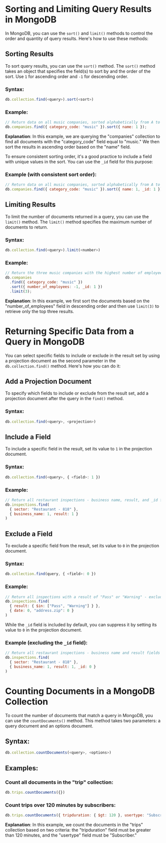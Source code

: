 # Sorting and Limiting Query Results in MongoDB

In MongoDB, you can use the `sort()` and `limit()` methods to control the order and quantity of query results. Here's how to use these methods:

## Sorting Results

To sort query results, you can use the `sort()` method. The `sort()` method takes an object that specifies the field(s) to sort by and the order of the sort. Use `1` for ascending order and `-1` for descending order.

### Syntax:

```javascript
db.collection.find(<query>).sort(<sort>)
```

### Example:

```javascript
// Return data on all music companies, sorted alphabetically from A to Z.
db.companies.find({ category_code: "music" }).sort({ name: 1 });
```

**Explanation**: In this example, we are querying the "companies" collection to find all documents with the "category_code" field equal to "music." We then sort the results in ascending order based on the "name" field.

To ensure consistent sorting order, it's a good practice to include a field with unique values in the sort. You can use the `_id` field for this purpose:

### Example (with consistent sort order):

```javascript
// Return data on all music companies, sorted alphabetically from A to Z. Ensure consistent sort order
db.companies.find({ category_code: "music" }).sort({ name: 1, _id: 1 });
```

## Limiting Results

To limit the number of documents returned in a query, you can use the `limit()` method. The `limit()` method specifies the maximum number of documents to return.

### Syntax:

```javascript
db.collection.find(<query>).limit(<number>)
```

### Example:

```javascript
// Return the three music companies with the highest number of employees. Ensure consistent sort order.
db.companies
  .find({ category_code: "music" })
  .sort({ number_of_employees: -1, _id: 1 })
  .limit(3);
```

**Explanation**: In this example, we first sort the documents based on the "number_of_employees" field in descending order and then use `limit(3)` to retrieve only the top three results.

# Returning Specific Data from a Query in MongoDB

You can select specific fields to include or exclude in the result set by using a projection document as the second parameter in the `db.collection.find()` method. Here's how you can do it:

## Add a Projection Document

To specify which fields to include or exclude from the result set, add a projection document after the query in the `find()` method.

### Syntax:

```javascript
db.collection.find(<query>, <projection>)
```

## Include a Field

To include a specific field in the result, set its value to `1` in the projection document.

### Syntax:

```javascript
db.collection.find(<query>, { <field>: 1 })
```

### Example:

```javascript
// Return all restaurant inspections - business name, result, and _id fields only
db.inspections.find(
  { sector: "Restaurant - 818" },
  { business_name: 1, result: 1 }
)
```

## Exclude a Field

To exclude a specific field from the result, set its value to `0` in the projection document.

### Syntax:

```javascript
db.collection.find(query, { <field>: 0 })
```

### Example:

```javascript
// Return all inspections with a result of "Pass" or "Warning" - exclude date and zip code
db.inspections.find(
  { result: { $in: ["Pass", "Warning"] } },
  { date: 0, "address.zip": 0 }
)
```

While the `_id` field is included by default, you can suppress it by setting its value to `0` in the projection document.

### Example (excluding the `_id` field):

```javascript
// Return all restaurant inspections - business name and result fields only
db.inspections.find(
  { sector: "Restaurant - 818" },
  { business_name: 1, result: 1, _id: 0 }
)
```

# Counting Documents in a MongoDB Collection

To count the number of documents that match a query in MongoDB, you can use the `countDocuments()` method. This method takes two parameters: a query document and an options document.

## Syntax:

```javascript
db.collection.countDocuments(<query>, <options>)
```

## Examples:

### Count all documents in the "trip" collection:

```javascript
db.trips.countDocuments({})
```

### Count trips over 120 minutes by subscribers:

```javascript
db.trips.countDocuments({ tripduration: { $gt: 120 }, usertype: "Subscriber" })
```

**Explanation**: In this example, we count the documents in the "trips" collection based on two criteria: the "tripduration" field must be greater than 120 minutes, and the "usertype" field must be "Subscriber."